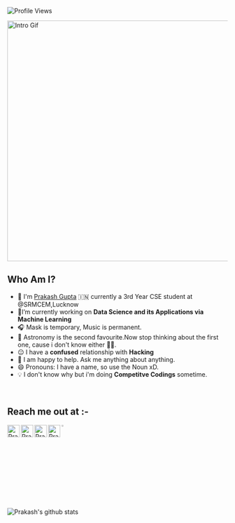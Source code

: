 ![Profile Views](https://rushter.com/counter.svg)
<br>

<img alt = "Intro Gif" src="https://media.giphy.com/media/dWlfjTSCVVi7ufQX15/giphy.gif" width="800" height="550" />


## Who Am I?
   
- :school: I'm [Prakash Gupta](https://github.com/LunaticPrakash)  :india: currently a 3rd Year CSE student at @SRMCEM,Lucknow
- 🎯I’m currently working on  **Data Science and its Applications via Machine Learning**
- 🎧 Mask is temporary, Music is permanent.
- 🔭 Astronomy is the second favourite.Now stop thinking about the first one, cause i don't know either 🤷‍♂️.
- :neutral_face: I have a **confused** relationship with **Hacking**
- 💬 I am happy to help. Ask me anything about anything.
- 😄 Pronouns: I have a name, so use the Noun xD.
- :bulb: I don't know why but i'm doing **Competitve Codings** sometime. <br> <br> <br>

## Reach me out at :-
 <a href="https://twitter.com/Lunatic_Prakash">
  <img align="left" alt="Prakash's Twitter" width="28x" src="https://img.icons8.com/color/48/000000/twitter.png" />
</a>

<a href="https://www.linkedin.com/in/prakashgupta-/">
  <img align="left" alt="Prakash's Linkdein" width="28px" src="https://img.icons8.com/color/48/000000/linkedin.png" />
</a>

<a href="https://www.instagram.com/its___prakash/">
  <img align="left" alt="Prakash's Instagram" width="28px" src="https://img.icons8.com/fluent/48/000000/instagram-new.png" width="3.5%" />
</a>

<a href="https://www.facebook.com/profile.php?id=100004385356275">
  <img align="left" alt="Prakash's Facebook" width="28px" src="https://img.icons8.com/fluent/48/000000/facebook-new.png" />
</a>

<a href="mailto:prakash.25gupta@gmail.com">
  <img src="https://img.icons8.com/fluent/48/000000/gmail.png" width="3.3%"/> </a>                                 
  
 <br>   <br>          
               
 
![Prakash's github stats](https://github-readme-stats.vercel.app/api?username=LunaticPrakash&show_icons=true&hide=[%22issues%22])
 
